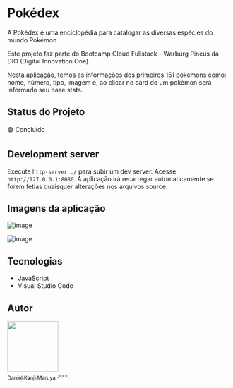 # Pokédex

A Pokédex é uma enciclopédia para catalogar as diversas espécies do mundo Pokémon. 

Este projeto faz parte do Bootcamp Cloud Fullstack - Warburg Pincus da DIO (Digital Innovation One).

Nesta aplicação, temos as informações dos primeiros 151 pokémons como: nome, número, tipo, imagem e, ao clicar no card de um pokémon será informado seu base stats.

## Status do Projeto

:green_circle: Concluído

## Development server

Execute `http-server ./` para subir um dev server. Acesse `http://127.0.0.1:8080`. A aplicação irá recarregar automaticamente se forem fetias quaisquer alterações nos arquivos source.

## Imagens da aplicação

![image](https://user-images.githubusercontent.com/45274949/215585272-e01d019c-4b19-4898-920c-210ad8c3fba2.png)

![image](https://user-images.githubusercontent.com/45274949/215585384-9e8ea198-51fa-4254-943f-338d6bdac568.png)

## Tecnologias

- JavaScript
- Visual Studio Code

## Autor
[<img src="media.licdn.com/dms/image/C4E03AQFdkf8iAY7q9A/profile-displayphoto-shrink_800_800/0/1621365813609?e=1686787200&v=beta&t=_7n7sA_sL6mgavUFZong0tgqTIrbejTVjaMQ0yJpZAc" width=115><br><sub>Daniel Kenji Maruya</sub>](https://www.linkedin.com/in/daniel-kenji-maruya/)
:---:
